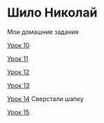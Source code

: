 # Шило Николай
Мои домашние задания


[Урок 10](https://github.com/Nikolay1802/nikolay1802.github.io/blob/master/lesson_10 "Знакомство с less")

[Урок 11](https://github.com/Nikolay1802/nikolay1802.github.io/tree/master/lesson_11 "Снипеты")

[Урок 12](https://nikolay1802.github.io/lesson_12 "Работа с репозиторием на GitHab")

[Урок 13](https://nikolay1802.github.io/lesson_13 "Адаптивная верстка")

[Урок 14](https://nikolay1802.github.io/lesson_14 "Практика. Часть первая") Сверстали шапку

[Урок 15](https://nikolay1802.github.io/lesson_15/ "Подключение шрифтов")
